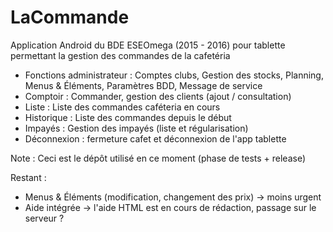 # LaCommande
Application Android du BDE ESEOmega (2015 - 2016) pour tablette permettant la gestion des commandes de la cafetéria

- Fonctions administrateur : Comptes clubs, Gestion des stocks, Planning, Menus & Éléments, Paramètres BDD, Message de service
- Comptoir : Commander, gestion des clients (ajout / consultation)
- Liste : Liste des commandes caféteria en cours
- Historique : Liste des commandes depuis le début
- Impayés : Gestion des impayés (liste et régularisation)
- Déconnexion : fermeture cafet et déconnexion de l'app tablette

Note : Ceci est le dépôt utilisé en ce moment (phase de tests + release)

Restant :
- Menus & Éléments (modification, changement des prix) → moins urgent
- Aide intégrée → l'aide HTML est en cours de rédaction, passage sur le serveur ?
